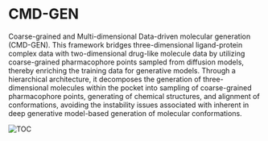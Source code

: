 # CMD-GEN
Coarse-grained and Multi-dimensional Data-driven molecular generation (CMD-GEN). This framework bridges three-dimensional ligand-protein complex data with two-dimensional drug-like molecule data by utilizing coarse-grained pharmacophore points sampled from diffusion models, thereby enriching the training data for generative models. 
Through a hierarchical architecture, it decomposes the generation of three-dimensional molecules within the pocket into sampling of coarse-grained pharmacophore points, generating of chemical structures, and alignment of conformations, avoiding the instability issues associated with inherent in deep generative model-based generation of molecular conformations.

![TOC](https://github.com/user-attachments/assets/453a76f4-fdca-4df2-8143-65117cc91c32)
